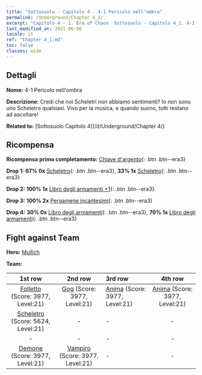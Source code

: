 ```yaml
---
title: "Sottosuolo - Capitolo 4 - 4-1 Pericolo nell'ombra"
permalink: /Underground/Chapter 4_1/
excerpt: "Capitolo 4 - 1. Era of Chaos  Sottosuolo - Capitolo 4_1. 4-1 Pericolo nell'ombra"
last_modified_at: 2021-06-08
locale: it
ref: "Chapter 4_1.md"
toc: false
classes: wide
---
```


## Dettagli

 **Nome:** 4-1 Pericolo nell'ombra

 **Descrizione:** Credi che noi Scheletri non abbiamo sentimenti? Io non sono uno Scheletro qualsiasi. Vivo per la musica, e quando suono, tutti restano ad ascoltare!

 **Related to:** [Sottosuolo Capitolo 4](/it/Underground/Chapter 4/)

## Ricompensa

 **Ricompensa primo completamento:** [Chiave d'argento](/ItemsIT/con_693/){: .btn .btn--era3}

 **Drop 1:** **67% 0x** [Scheletro](/ItemsIT/unt_208/){: .btn .btn--era3}, **33% 1x** [Scheletro](/ItemsIT/unt_208/){: .btn .btn--era3}

 **Drop 2:** **100% 1x** [Libro degli armamenti +1](/ItemsIT/mat_25/){: .btn .btn--era3}

 **Drop 3:** **100% 2x** [Pergamene incantesimi](/ItemsIT/con_694/){: .btn .btn--era3}

 **Drop 4:** **30% 0x** [Libro degli armamenti](/ItemsIT/mat_18/){: .btn .btn--era3}, **70% 1x** [Libro degli armamenti](/ItemsIT/mat_18/){: .btn .btn--era3}


## Fight against Team
 **Hero:** [Mullich](/it/heroes/Mullich/)

 **Team:**


  | 1st row | 2nd row | 3rd row | 4th row |
  |:----:|:----:|:----|:----:|
  | [Folletto](/it/units/Imp/) (Score: 3977, Level:21)  | [Gog](/it/units/Gog/) (Score: 3977, Level:21)  | [Anima](/it/units/Wight/) (Score: 3977, Level:21)  | [Anima](/it/units/Wight/) (Score: 3977, Level:21)  |
  | [Scheletro](/it/units/Skeleton/) (Score: 5624, Level:21)  | - | - | - |
  | - | - | - | - |
  | [Demone](/it/units/Demon/) (Score: 3977, Level:21)  | [Vampiro](/it/units/Vampire/) (Score: 3977, Level:21)  | - | - |


